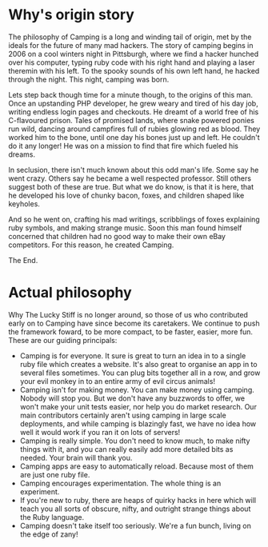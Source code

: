 # Why's origin story

The philosophy of Camping is a long and winding tail of origin, met by the ideals for the future of many mad hackers. The story of camping begins in 2006 on a cool winters night in Pittsburgh, where we find a hacker hunched over his computer, typing ruby code with his right hand and playing a laser theremin with his left. To the spooky sounds of his own left hand, he hacked through the night. This night, camping was born.

Lets step back though time for a minute though, to the origins of this man. Once an upstanding PHP developer, he grew weary and tired of his day job, writing endless login pages and checkouts. He dreamt of a world free of his C-flavoured prison. Tales of promised lands, where snake powered ponies run wild, dancing around campfires full of rubies glowing red as blood. They worked him to the bone, until one day his bones just up and left. He couldn't do it any longer! He was on a mission to find that fire which fueled his dreams.

In seclusion, there isn't much known about this odd man's life. Some say he went crazy. Others say he became a well respected professor. Still others suggest both of these are true. But what we do know, is that it is here, that he developed his love of chunky bacon, foxes, and children shaped like keyholes.

And so he went on, crafting his mad writings, scribblings of foxes explaining ruby symbols, and making strange music. Soon this man found himself concerned that children had no good way to make their own eBay competitors. For this reason, he created Camping.

The End.

# Actual philosophy

Why The Lucky Stiff is no longer around, so those of us who contributed early on to Camping have since become its caretakers. We continue to push the framework foward, to be more compact, to be faster, easier, more fun. These are our guiding principals:

- Camping is for everyone. It sure is great to turn an idea in to a single ruby file which creates a website. It's also great to organise an app in to several files sometimes. You can plug bits together all in a row, and grow your evil monkey in to an entire army of evil circus animals!
- Camping isn't for making money. You can make money using camping. Nobody will stop you. But we don't have any buzzwords to offer, we won't make your unit tests easier, nor help you do market research. Our main contributors certainly aren't using camping in large scale deployments, and while camping is blazingly fast, we have no idea how well it would work if you ran it on lots of servers!
- Camping is really simple. You don't need to know much, to make nifty things with it, and you can really easily add more detailed bits as needed. Your brain will thank you.
- Camping apps are easy to automatically reload. Because most of them are just one ruby file.
- Camping encourages experimentation. The whole thing is an experiment.
- If you're new to ruby, there are heaps of quirky hacks in here which will teach you all sorts of obscure, nifty, and outright strange things about the Ruby language.
- Camping doesn't take itself too seriously. We're a fun bunch, living on the edge of zany!
